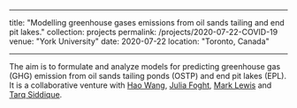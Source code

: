 ---
title: "Modelling greenhouse gases emissions from oil sands tailing and end pit lakes."
collection: projects
permalink: /projects/2020-07-22-COVID-19
venue: "York University"
date: 2020-07-22
location: "Toronto, Canada"

----

The aim is to formulate and analyze models  for predicting greenhouse gas (GHG) emission from oil sands tailing ponds (OSTP) and end pit lakes (EPL). It is a collaborative venture with [Hao Wang](http://www.math.ualberta.ca/~hwang/), [Julia Foght](http://www.biology.ualberta.ca/faculty/julia_foght/), [Mark Lewis](http://www.math.ualberta.ca/~mlewis/) and   [Tarq Siddique](https://apps.ualberta.ca/directory/person/tariqs).
